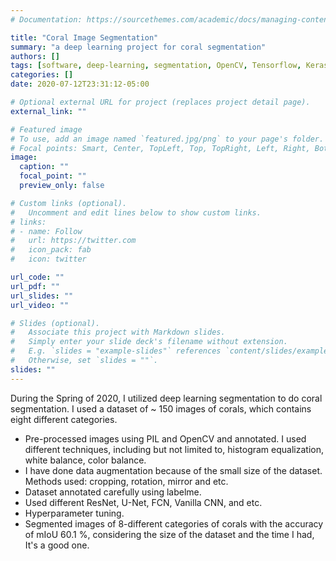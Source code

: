 ```yaml
---
# Documentation: https://sourcethemes.com/academic/docs/managing-content/

title: "Coral Image Segmentation"
summary: "a deep learning project for coral segmentation"
authors: []
tags: [software, deep-learning, segmentation, OpenCV, Tensorflow, Keras, Python, machinelearning]
categories: []
date: 2020-07-12T23:31:12-05:00

# Optional external URL for project (replaces project detail page).
external_link: ""

# Featured image
# To use, add an image named `featured.jpg/png` to your page's folder.
# Focal points: Smart, Center, TopLeft, Top, TopRight, Left, Right, BottomLeft, Bottom, BottomRight.
image:
  caption: ""
  focal_point: ""
  preview_only: false

# Custom links (optional).
#   Uncomment and edit lines below to show custom links.
# links:
# - name: Follow
#   url: https://twitter.com
#   icon_pack: fab
#   icon: twitter

url_code: ""
url_pdf: ""
url_slides: ""
url_video: ""

# Slides (optional).
#   Associate this project with Markdown slides.
#   Simply enter your slide deck's filename without extension.
#   E.g. `slides = "example-slides"` references `content/slides/example-slides.md`.
#   Otherwise, set `slides = ""`.
slides: ""
---
```



During the Spring of 2020, I utilized deep learning segmentation to do coral segmentation. I used a dataset of ~ 150 images of corals, which contains eight different categories.
* Pre-processed images using PIL and OpenCV and annotated. I used different techniques, including but not limited to, histogram equalization, white balance, color balance.
* I have done data augmentation because of the small size of the dataset. Methods used: cropping, rotation, mirror and etc.
* Dataset annotated carefully using labelme.
* Used different ResNet, U-Net, FCN, Vanilla CNN, and etc.
* Hyperparameter tuning.
* Segmented images of 8-different categories of corals with the accuracy of mIoU 60.1 %, considering the size of the dataset and the time I had, It's a good one. 
